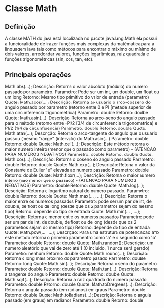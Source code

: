 # Classe Math

## Definição
A classe MATH do java está localizada no pacote java.lang.Math
ela possui a funcionalidade de trazer funções mais complexas da matématica para a linguagem java tais como
métodos para encontrar o máximo ou mínimo de dois valores, arredondar valores, funções logarítmicas, raiz quadrada e funções
trigonométricas (sin, cos, tan, etc).

## Principais operações

Math.abs(...);
Descrição: Retorna o valor absoluto (módulo) do numero passado por parametro.
Parametro: Pode ser um int, um double, um float ou um long
Retorno: Mesmo tipo primitivo do valor de entrada (parametro)
Quote:
Math.acos(...);
Descrição: Retorna ao usuário o arco-cosseno do angulo passado por parametro (retorno entre 0 e PI [metade superior de uma circunferencia trigonometrica)
Parametro: double
Retorno: doulbe
Quote:
Math.asin(...);
Descrição: Retorna ao arco-seno do angulo passado para o método (retorno entre -PI/2 [3/4 de circunferencia trigonometrica) e PI/2 (1/4 da circunferencia)
Parametro: double
Retorno: double
Quote:
Math.atan(...);
Descrição: Retorna o arco-tangente do angulo que o usuario passou (mesmo "range" (intervalo) do Math.asin(...)
Parametro: double
Retorno: double
Quote:
Math.ceil(...);
Descrição: Este método retorna o maior numero inteiro (menor que o passado como parametro) - (ATENCAO PARA NUMEROS NEGATIVOS)
Parametro: double
Retorno: double
Quote:
Math.cos(...);
Descrição: Retorna o coseno do angulo passado
Parametro: double
Retorno: double
Quote:
Math.exp(...);
Descrição: Retona o valor da Constante de Euller "e" elevada ao numero passado
Parametro: double
Retorno: double
Quote:
Math.floor(...);
Descrição: Retorna o maior numero inteiro (nao menor que o passado) - (ATENCAO PARA NUMEROS NEGATIVOS)
Parametro: double
Retorno: double
Quote:
Math.log(...);
Descrição: Retorna o logaritmo natural do numero passado.
Parametro: double
Retorno: double
Quote:
Math.max(... , ...);
Descrição: Retorna o maior entre os numeros passados
Parametro: pode ser um par de int, de double, de float ou de long (desde que os 2 parametros sejam do mesmo tipo)
Retorno: depende do tipo de entrada
Quote:
Math.min(... , ...);
Descrição: Retorna o menor entre os numeros passados
Parametro: pode ser um par de int, de double, de float ou de long (desde que os 2 parametros sejam do mesmo tipo)
Retorno: depende do tipo de entrada
Quote:
Math.pow(... , ...);
Descrição: Para uma estrutura de potenciacao a^b este metodo retorna o primeiro paramentro como 'a' e o segundo como 'b'
Parametro: double
Retorno: double
Quote:
Math.random();
Descrição: um numero aleatório que vai de zero até 1 (0 incluido, 1 nunca será gerado)
Parametro: nenhum
Retorno: double
Quote:
Math.round(...);
Descrição: Retorna o long mais próximo do parametro pasado
Parametro: double
Retorno: long
Quote:
Math.sin(...);
Descrição: Retorna o seno do parametro
Parametro: double
Retorno: double
Quote:
Math.tan(...);
Descrição: Retorna a tangente do angulo
Parametro: double
Retorno: double
Quote:
Math.sqrt(...);
Descrição: Retorna a raiz quadrada do numero passado
Parametro: double
Retorno: double
Quote:
Math.toDregrees(...);
Descrição: Retorna o angula passado (em radianos) em graus
Parametro: double
Retorno: double
Quote:
Math.toRadians(...);
Descrição: Retorna o angula passado (em graus) em radianos
Parametro: double
Retorno: double

